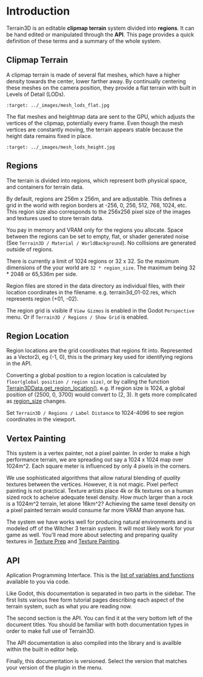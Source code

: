 Introduction
=====================

Terrain3D is an editable **clipmap terrain** system divided into **regions**. It can be hand edited or manipulated through the **API**. This page provides a quick definition of these terms and a summary of the whole system.

## Clipmap Terrain

A clipmap terrain is made of several flat meshes, which have a higher density towards the center, lower farther away. By continually centering these meshes on the camera position, they provide a flat terrain with built in Levels of Detail (LODs).

```{image} images/mesh_lods_flat.jpg
:target: ../_images/mesh_lods_flat.jpg
```

The flat meshes and heightmap data are sent to the GPU, which adjusts the vertices of the clipmap, potentially every frame. Even though the mesh vertices are constantly moving, the terrain appears stable because the height data remains fixed in place.

```{image} images/mesh_lods_height.jpg
:target: ../_images/mesh_lods_height.jpg
```


## Regions

The terrain is divided into regions, which represent both physical space, and containers for terrain data.

By default, regions are 256m x 256m, and are adjustable. This defines a grid in the world with region borders at -256, 0, 256, 512, 768, 1024, etc. This region size also corresponds to the 256x256 pixel size of the images and textures used to store terrain data.

You pay in memory and VRAM only for the regions you allocate. Space between the regions can be set to empty, flat, or shader generated noise (See `Terrain3D / Material / WorldBackground`). No collisions are generated outside of regions.

There is currently a limit of 1024 regions or 32 x 32. So the maximum dimensions of the your world are `32 * region_size`. The maximum being 32 * 2048 or 65,536m per side.

Region files are stored in the data directory as individual files, with their location coordinates in the filename. e.g. terrain3d_01-02.res, which represents region (+01, -02).

The region grid is visible if `View Gizmos` is enabled in the Godot `Perspective` menu. Or if `Terrain3D / Regions / Show Grid` is enabled.


## Region Location

Region locations are the grid coordinates that regions fit into. Represented as a Vector2i, eg (-1, 0), this is the primary key used for identifying regions in the API.

Converting a global position to a region location is calculated by `floor(global position / region size)`, or by calling the function [Terrain3DData.get_region_location()](../api/class_terrain3ddata.rst#class-terrain3ddata-method-get-region-location). e.g. If region size is 1024, a global position of (2500, 0, 3700) would convert to (2, 3). It gets more complicated as [region_size](../api/class_terrain3d.rst#class-terrain3d-property-region-size) changes.

Set `Terrain3D / Regions / Label Distance` to 1024-4096 to see region coordinates in the viewport.


## Vertex Painting

This system is a vertex painter, not a pixel painter. In order to make a high performance terrain, we are spreading out say a 1024 x 1024 map over 1024m^2. Each square meter is influenced by only 4 pixels in the corners. 

We use sophisticated algorithms that allow natural blending of *quality* textures between the vertices. However, it is not magic. Pixel perfect painting is not practical. Texture artists place 4k or 8k textures on a human sized rock to acheive adequate texel density. How much larger than a rock is a 1024m^2 terrain, let alone 16km^2? Achieving the same texel density on a pixel painted terrain would consume far more VRAM than anyone has.

The system we have works well for producing natural environments and is modeled off of the Witcher 3 terrain system. It will most likely work for your game as well. You'll read more about selecting and preparing quality textures in [Texture Prep](texture_prep.md) and [Texture Painting](texture_painting.md).


## API

Aplication Programming Interface. This is the [list of variables and functions](../api/index.rst) available to you via code.

Like Godot, this documentation is separated in two parts in the sidebar. The first lists various free form tutorial pages describing each aspect of the terrain system, such as what you are reading now. 

The second section is the API. You can find it at the very bottom left of the document titles. You should be familiar with both documentation types in order to make full use of Terrain3D.

The API documentation is also compiled into the library and is availble within the built in editor help.

Finally, this documentation is versioned. Select the version that matches your version of the plugin in the menu.